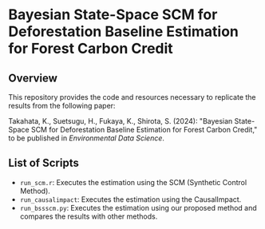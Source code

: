 # Bayesian State-Space SCM for Deforestation Baseline Estimation for Forest Carbon Credit

## Overview
This repository provides the code and resources necessary to replicate the results from the following paper:

Takahata, K., Suetsugu, H., Fukaya, K., Shirota, S. (2024): "Bayesian State-Space SCM for Deforestation Baseline Estimation for Forest Carbon Credit," to be published in *Environmental Data Science*.

## List of Scripts

- `run_scm.r`: Executes the estimation using the SCM (Synthetic Control Method).
- `run_causalimpact`: Executes the estimation using the CausalImpact.
- `run_bssscm.py`: Executes the estimation using our proposed method and compares the results with other methods.
